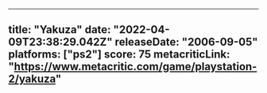 
---
title: "Yakuza"
date: "2022-04-09T23:38:29.042Z"
releaseDate: "2006-09-05"
platforms: ["ps2"]
score: 75
metacriticLink: "https://www.metacritic.com/game/playstation-2/yakuza"
---
